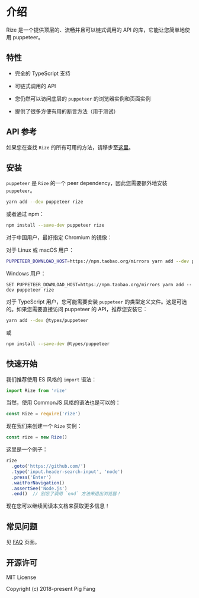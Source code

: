 # 介绍

Rize 是一个提供顶层的、流畅并且可以链式调用的 API 的库，它能让您简单地使用 puppeteer。

## 特性

- 完全的 TypeScript 支持

- 可链式调用的 API

- 您仍然可以访问底层的 `puppeteer` 的浏览器实例和页面实例

- 提供了很多方便有用的断言方法（用于测试）

## API 参考

如果您在查找 `Rize` 的所有可用的方法，请移步至[这里](https://rize.js.org/api/modules/_index_.html)。

## 安装

`puppeteer` 是 `Rize` 的一个 peer dependency，因此您需要额外地安装 `puppeteer`。

```bash
yarn add --dev puppeteer rize
```

或者通过 npm：

```bash
npm install --save-dev puppeteer rize
```

对于中国用户，最好指定 Chromium 的镜像：

对于 Linux 或 macOS 用户：

```bash
PUPPETEER_DOWNLOAD_HOST=https://npm.taobao.org/mirrors yarn add --dev puppeteer rize
```

Windows 用户：

```batch
SET PUPPETEER_DOWNLOAD_HOST=https://npm.taobao.org/mirrors yarn add --dev puppeteer rize
```

对于 TypeScript 用户，您可能需要安装 `puppeteer` 的类型定义文件。这是可选的。如果您需要直接访问 puppeteer 的 API，推荐您安装它：

```bash
yarn add --dev @types/puppeteer
```

或

```bash
npm install --save-dev @types/puppeteer
```
## 快速开始

我们推荐使用 ES 风格的 `import` 语法：

```javascript
import Rize from 'rize'
```

当然，使用 CommonJS 风格的语法也是可以的：

```javascript
const Rize = require('rize')
```

现在我们来创建一个 `Rize` 实例：

```javascript
const rize = new Rize()
```

这里是一个例子：

```javascript
rize
  .goto('https://github.com/')
  .type('input.header-search-input', 'node')
  .press('Enter')
  .waitForNavigation()
  .assertSee('Node.js')
  .end()  // 别忘了调用 `end` 方法来退出浏览器！
```
现在您可以继续阅读本文档来获取更多信息！

## 常见问题

见 [FAQ](./faq.md) 页面。

## 开源许可

MIT License

Copyright (c) 2018-present Pig Fang

